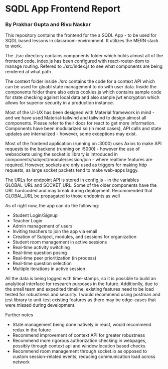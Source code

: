 # SQDL App Frontend Report
### By Prakhar Gupta and Rivu Naskar

This repository contains the frontend for the a SQDL App - to be used for SQDL based lessons in classroom-environment. It utilizes the MERN stack to work.


The ./src directory contains components folder which holds almost all of the frontend code. index.js has been configured with react-router-dom to manage routing. Refered to ./src/index.js to see what components are being rendered at what path

The context folder inside ./src contains the code for a context API which can be used for gloabl state management to do with user data. Inside the components folder there also exists cookies.js which contains sample code for state checking against local data and also sample jwt encryption which allows for superior security in a production instance.

Most of the UI-UX has been designed with Material framework in mind - and we have used Material-tailwind and tailwind to design almost all components. Please refer to their docs for react to get more information. Components have been modularized so (in most cases), API calls and state updates are internalized - however, some exceptions may exist.

Most of the frontend application (running on :3000) uses Axios to make API requests to the backend (running on :5000) - however the use of websockets using the socket.io library is introduced in components/subject/module/session/join - where realtime features are required. However, sockets are only used as triggers for making http requests, as large socket packets tend to make web-apps laggy.

The URLs for endpoint API is stored in config.js - in the variables GLOBAL_URL and SOCKET_URL. Some of the older components have the URL hardcoded and may break during deployment. Recommended that GLOBAL_URL be propagated to those endpoints as well

As of right now, the app can do the following:
- Student Login/Signup
- Teacher Login
- Admin management of users 
- Inviting teachers to join the app via email
- Creation of Subject, modules, and sessions for organization
- Student room management in active sessions
- Real-time activity switching
- Real-time question posing
- Real-time peer prioritization (in process)
- Real-time question selection
- Multiple iterations in active session

All the data is being logged with time-stamps, so it is possible to build an analytical interface for research purposes in the future. Additionlly, due to the small team and expedited timeline, existing features need to be load tested for robustness and security. I would recommend using postman and jest library to unit-test existing features as there may be edge-cases that were missed during development.


Further notes
- State management being done natively in react, would recommend redux in the future
- Recommend improvement of context API for greater robustness
- Recommend more rigorous authorization checking in webpages, possibly through context api and window.location based checks
- Recommend room management through socket.io as opposed to custom session-related events, reducing communication load across network